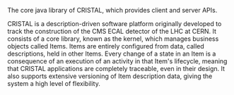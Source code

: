 The core java library of CRISTAL, which provides client and server APIs.

CRISTAL is a description-driven software platform originally developed to track the construction of the CMS ECAL detector of the
LHC at CERN. It consists of a core library, known as the kernel, which manages business objects called Items. Items are entirely 
configured from data, called descriptions, held in other Items. Every change of a state in an Item is a consequence of an 
execution of an activity in that Item's lifecycle, meaning that CRISTAL applications are completely traceable, even in their 
design. It also supports extensive versioning of Item description data, giving the system a high level of flexibility.
